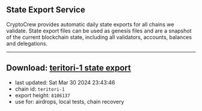 ## State Export Service
CryptoCrew provides automatic daily state exports for all chains we validate. State export files can be used as genesis files and are a snapshot of the current blockchain state, including all validators, accounts, balances and delegations.

---
**Download: [teritori-1 state export](https://dl-eu2.ccvalidators.com/SERVICE/teritori/teritori-1_export_8106137.json)**
---

- last updated: Sat Mar 30 2024 23:43:46
- chain id: `teritori-1`
- export height: `8106137`
- use for: airdrops, local tests, chain recovery
